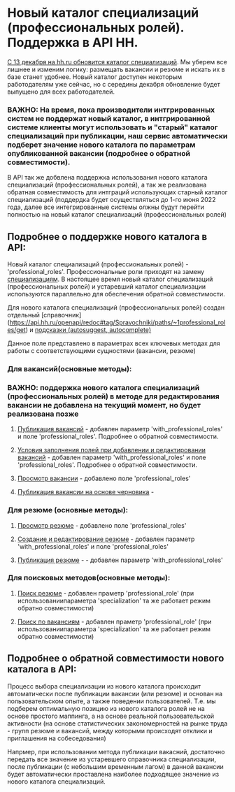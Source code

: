# Новый каталог специализаций (профессиональных ролей). Поддержка в API HH.

[С 13 декабря на hh.ru обновится каталог специализаций](https://hh.ru/article/29566). Мы уберем все лишнее и изменим логику: размещать вакансии и резюме и искать их в базе станет удобнее. Новый каталог доступен некоторым работодателям уже сейчас, но с середины декабря обновление будет выпущено для всех работодателей.

### ВАЖНО: На время, пока производители интгрированных систем не поддержат новый каталог, в интгрированной системе клиенты могут использовать и "старый" каталог специализаций при публикации, наш сервис автоматически подберет значение нового каталога по параметрам опубликованной вакансии (подробнее о обратной совместимости).

В API так же добвлена поддержка использования нового каталога специализаций (профессиональных ролей), а так же реализована обратная совместимость для интграций использующих старный каталог специализаций (поддердка будет осуществляться до 1-го июня 2022 года, далее все интегрированные системы олжны будут перейти полностью на новый каталог специализаций (профессиональных ролей)

## Подробнее о поддержке нового каталога в API:

Новый каталог специализаций (профессиональных ролей) - 'professional_roles'. Профессиональные роли приходят на замену [специализациям](https://github.com/hhru/api/blob/master/docs/specializations.md). В настоящее время новый каталог специализаций (профессиональных ролей) и устаревший каталог специализации используются параллельно для обеспечения обратной совместимости.

Для нового каталога специализаций (профессиональных ролей) создан отдельный [справочник] (https://api.hh.ru/openapi/redoc#tag/Spravochniki/paths/~1professional_roles/get) и [подсказки (autosuggest, autocomplete)](https://api.hh.ru/openapi/redoc#tag/Spravochniki/paths/~1suggests~1professional_roles/get) 

Данное поле представлено в параметрах всех ключевых методах для работы с соответствующими сущностями (вакансии, резюме)

### Для вакансий(основные методы):

### ВАЖНО: поддержка нового каталога специализаций (профессиональных ролей) в методе для редактирования вакансии не добавлена на текущий момент, но будет реализована позже

1. [Публикация вакансий](https://github.com/hhru/api/blob/master/docs/employer_vacancies.md#creation) - добавлен параметр 'with_professional_roles' и поле 'professional_roles'. Подробнее о обратной совместимости.

2. [Условия заполнения полей при добавлении и редактировании вакансий](https://github.com/hhru/api/blob/master/docs/employer_vacancies.md#%D1%83%D1%81%D0%BB%D0%BE%D0%B2%D0%B8%D1%8F-%D0%B7%D0%B0%D0%BF%D0%BE%D0%BB%D0%BD%D0%B5%D0%BD%D0%B8%D1%8F-%D0%BF%D0%BE%D0%BB%D0%B5%D0%B9-%D0%BF%D1%80%D0%B8-%D0%B4%D0%BE%D0%B1%D0%B0%D0%B2%D0%BB%D0%B5%D0%BD%D0%B8%D0%B8-%D0%B8-%D1%80%D0%B5%D0%B4%D0%B0%D0%BA%D1%82%D0%B8%D1%80%D0%BE%D0%B2%D0%B0%D0%BD%D0%B8%D0%B8-%D0%B2%D0%B0%D0%BA%D0%B0%D0%BD%D1%81%D0%B8%D0%B9) - добавлен параметр 'with_professional_roles' и поле 'professional_roles'. Подробнее о обратной совместимости.

3. [Просмотр вакансии](https://github.com/hhru/api/blob/master/docs/vacancies.md#item) - добавлено поле 'professional_roles'

4. [Публикация вакансии на основе черновика](https://github.com/hhru/api/blob/master/docs/vacancy_drafts.md#%D0%BF%D1%83%D0%B1%D0%BB%D0%B8%D0%BA%D0%B0%D1%86%D0%B8%D1%8F-%D0%B2%D0%B0%D0%BA%D0%B0%D0%BD%D1%81%D0%B8%D0%B8-%D0%BD%D0%B0-%D0%BE%D1%81%D0%BD%D0%BE%D0%B2%D0%B5-%D1%87%D0%B5%D1%80%D0%BD%D0%BE%D0%B2%D0%B8%D0%BA%D0%B0) - 

### Для резюме (основные методы):

1. [Просмотр резюме](https://github.com/hhru/api/blob/master/docs/resumes.md#item) - добавлено поле 'professional_roles'

2. [Создание и редактирование резюме](https://github.com/hhru/api/blob/master/docs/resumes.md#create_edit) - добавлен параметр 'with_professional_roles' и поле 'professional_roles'

3. [Публикация резюме](https://github.com/hhru/api/blob/master/docs/resumes.md#%D0%BF%D1%83%D0%B1%D0%BB%D0%B8%D0%BA%D0%B0%D1%86%D0%B8%D1%8F-%D1%80%D0%B5%D0%B7%D1%8E%D0%BC%D0%B5) - - добавлен параметр 'with_professional_roles'

### Для поисковых методов(основные методы):

1. [Поиск резюме](https://github.com/hhru/api/blob/master/docs/resumes_search.md) - добавлен праметр 'professional_role' (при использованиипараметра 'specialization' та же работает режим обратно совместимости)

2. [Поиск по вакансиям](https://github.com/hhru/api/blob/master/docs/vacancies.md#search) - добавлен праметр 'professional_role' (при использованиипараметра 'specialization' та же работает режим обратно совместимости)

## Подробнее о обратной совместимости нового каталога в API:

Процесс выбора специализации из нового каталога происходит автоматически после публикации вакансии (или резюме) и основан на пользовательском опыте, а также поведении пользователей. Т.е. мы подберем оптимальную позицию из нового каталога ролей не на основе простого маппинга, а на основе реальной пользовательской активности (на основе статистических закономерностей на рынке труда - групп резюме и вакансий, между которыми происходят отклики и приглашения на собеседования)

Напрмер, при использовании метода публикации вакасний, достаточно передать все значение из устаревшего справочника специализации, после публикации (с небольшим временным лагом) в данной вакансии будет автоматически проставлена наиболее подходящее значение из нового каталога специализаций. 
